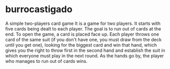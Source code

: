 # burrocastigado
A simple two-players card game
It is a game for two players. It starts with five cards being dealt to each player. The goal is to run out of cards at the end. To open the game, a card is placed face up. Each player throws one card of the same suit (if you don't have one, you must draw from the deck until you get one), looking for the biggest card and win that hand, which gives you the right to throw first in the second hand and establish the suit in which everyone must play in the next round. As the hands go by, the player who manages to run out of cards wins.
